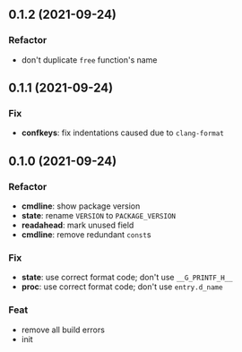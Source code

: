 ## 0.1.2 (2021-09-24)

### Refactor

- don't duplicate `free` function's name

## 0.1.1 (2021-09-24)

### Fix

- **confkeys**: fix indentations caused due to `clang-format`

## 0.1.0 (2021-09-24)

### Refactor

- **cmdline**: show package version
- **state**: rename `VERSION` to `PACKAGE_VERSION`
- **readahead**: mark unused field
- **cmdline**: remove redundant `const`s

### Fix

- **state**: use correct format code; don't use `__G_PRINTF_H__`
- **proc**: use correct format code; don't use `entry.d_name`

### Feat

- remove all build errors
- init
